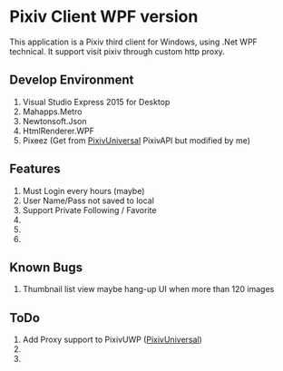 # Pixiv Client WPF version

This application is a Pixiv third client for Windows, using .Net WPF technical.
It support visit pixiv through custom http proxy.

## Develop Environment 

1. Visual Studio Express 2015 for Desktop
1. Mahapps.Metro
1. Newtonsoft.Json
1. HtmlRenderer.WPF
1. Pixeez (Get from [PixivUniversal](https://github.com/PixeezPlusProject/PixivUniversal) PixivAPI but modified by me)

## Features

1. Must Login every hours (maybe)
1. User Name/Pass not saved to local
1. Support Private Following / Favorite
1.
1.
1.

## Known Bugs

1. Thumbnail list view maybe hang-up UI when more than 120 images

## ToDo

1. Add Proxy support to PixivUWP ([PixivUniversal](https://github.com/PixeezPlusProject/PixivUniversal))
1. 
1.


